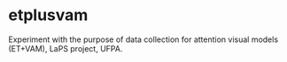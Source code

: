 # etplusvam
Experiment with the purpose of data collection for attention visual models (ET+VAM), LaPS project, UFPA.
